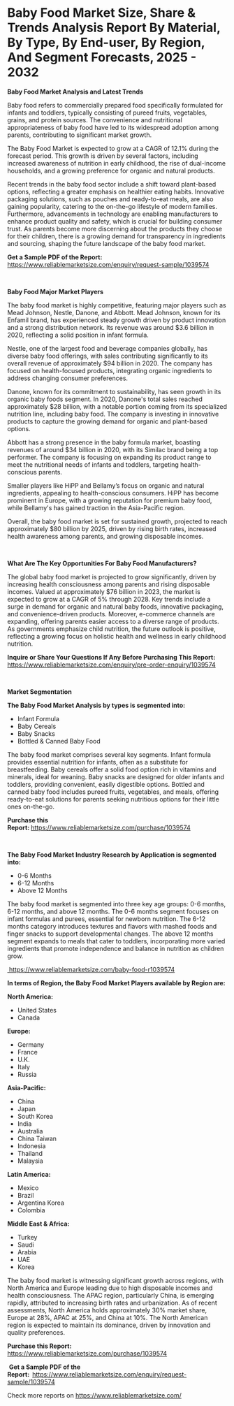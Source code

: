 <p><h1>Baby Food Market Size, Share & Trends Analysis Report By Material, By Type, By End-user, By Region, And Segment Forecasts, 2025 - 2032</h1></p><p><strong>Baby Food Market Analysis and Latest Trends</strong></p>
<p><p>Baby food refers to commercially prepared food specifically formulated for infants and toddlers, typically consisting of pureed fruits, vegetables, grains, and protein sources. The convenience and nutritional appropriateness of baby food have led to its widespread adoption among parents, contributing to significant market growth.</p><p>The Baby Food Market is expected to grow at a CAGR of 12.1% during the forecast period. This growth is driven by several factors, including increased awareness of nutrition in early childhood, the rise of dual-income households, and a growing preference for organic and natural products. </p><p>Recent trends in the baby food sector include a shift toward plant-based options, reflecting a greater emphasis on healthier eating habits. Innovative packaging solutions, such as pouches and ready-to-eat meals, are also gaining popularity, catering to the on-the-go lifestyle of modern families. Furthermore, advancements in technology are enabling manufacturers to enhance product quality and safety, which is crucial for building consumer trust. As parents become more discerning about the products they choose for their children, there is a growing demand for transparency in ingredients and sourcing, shaping the future landscape of the baby food market.</p></p>
<p><strong>Get a Sample PDF of the Report:&nbsp;</strong> <a href="https://www.reliablemarketsize.com/enquiry/request-sample/1039574?utm_campaign=3055&utm_medium=2&utm_source=Github&utm_content=ia&utm_term=07042025&utm_id=baby-food">https://www.reliablemarketsize.com/enquiry/request-sample/1039574</a></p>
<p>&nbsp;</p>
<p><strong>Baby Food Major Market Players</strong></p>
<p><p>The baby food market is highly competitive, featuring major players such as Mead Johnson, Nestle, Danone, and Abbott. Mead Johnson, known for its Enfamil brand, has experienced steady growth driven by product innovation and a strong distribution network. Its revenue was around $3.6 billion in 2020, reflecting a solid position in infant formula.</p><p>Nestle, one of the largest food and beverage companies globally, has diverse baby food offerings, with sales contributing significantly to its overall revenue of approximately $94 billion in 2020. The company has focused on health-focused products, integrating organic ingredients to address changing consumer preferences.</p><p>Danone, known for its commitment to sustainability, has seen growth in its organic baby foods segment. In 2020, Danone's total sales reached approximately $28 billion, with a notable portion coming from its specialized nutrition line, including baby food. The company is investing in innovative products to capture the growing demand for organic and plant-based options.</p><p>Abbott has a strong presence in the baby formula market, boasting revenues of around $34 billion in 2020, with its Similac brand being a top performer. The company is focusing on expanding its product range to meet the nutritional needs of infants and toddlers, targeting health-conscious parents.</p><p>Smaller players like HiPP and Bellamy’s focus on organic and natural ingredients, appealing to health-conscious consumers. HiPP has become prominent in Europe, with a growing reputation for premium baby food, while Bellamy's has gained traction in the Asia-Pacific region.</p><p>Overall, the baby food market is set for sustained growth, projected to reach approximately $80 billion by 2025, driven by rising birth rates, increased health awareness among parents, and growing disposable incomes.</p></p>
<p>&nbsp;</p>
<p><strong>What Are The Key Opportunities For Baby Food Manufacturers?</strong></p>
<p><p>The global baby food market is projected to grow significantly, driven by increasing health consciousness among parents and rising disposable incomes. Valued at approximately $76 billion in 2023, the market is expected to grow at a CAGR of 5% through 2028. Key trends include a surge in demand for organic and natural baby foods, innovative packaging, and convenience-driven products. Moreover, e-commerce channels are expanding, offering parents easier access to a diverse range of products. As governments emphasize child nutrition, the future outlook is positive, reflecting a growing focus on holistic health and wellness in early childhood nutrition.</p></p>
<p><strong>Inquire or Share Your Questions If Any Before Purchasing This Report:</strong> <a href="https://www.reliablemarketsize.com/enquiry/pre-order-enquiry/1039574?utm_campaign=3055&utm_medium=2&utm_source=Github&utm_content=ia&utm_term=07042025&utm_id=baby-food">https://www.reliablemarketsize.com/enquiry/pre-order-enquiry/1039574</a></p>
<p>&nbsp;</p>
<p><strong>Market Segmentation</strong></p>
<p><strong>The Baby Food Market Analysis by types is segmented into:</strong></p>
<p><ul><li>Infant Formula</li><li>Baby Cereals</li><li>Baby Snacks</li><li>Bottled & Canned Baby Food</li></ul></p>
<p><p>The baby food market comprises several key segments. Infant formula provides essential nutrition for infants, often as a substitute for breastfeeding. Baby cereals offer a solid food option rich in vitamins and minerals, ideal for weaning. Baby snacks are designed for older infants and toddlers, providing convenient, easily digestible options. Bottled and canned baby food includes pureed fruits, vegetables, and meals, offering ready-to-eat solutions for parents seeking nutritious options for their little ones on-the-go.</p></p>
<p><strong>Purchase this Report:&nbsp;</strong><a href="https://www.reliablemarketsize.com/purchase/1039574?utm_campaign=3055&utm_medium=2&utm_source=Github&utm_content=ia&utm_term=07042025&utm_id=baby-food">https://www.reliablemarketsize.com/purchase/1039574</a></p>
<p>&nbsp;</p>
<p><strong>The Baby Food Market Industry Research by Application is segmented into:</strong></p>
<p><ul><li>0-6 Months</li><li>6-12 Months</li><li>Above 12 Months</li></ul></p>
<p><p>The baby food market is segmented into three key age groups: 0-6 months, 6-12 months, and above 12 months. The 0-6 months segment focuses on infant formulas and purees, essential for newborn nutrition. The 6-12 months category introduces textures and flavors with mashed foods and finger snacks to support developmental changes. The above 12 months segment expands to meals that cater to toddlers, incorporating more varied ingredients that promote independence and balance in nutrition as children grow.</p></p>
<p><a href="https://www.reliablemarketsize.com/baby-food-r1039574?utm_campaign=3055&utm_medium=2&utm_source=Github&utm_content=ia&utm_term=07042025&utm_id=baby-food">&nbsp;https://www.reliablemarketsize.com/baby-food-r1039574</a></p>
<p><strong>In terms of Region, the Baby Food Market Players available by Region are:</strong></p>
<p>
    <p> <strong> North America: </strong>
        <ul>
            <li>United States</li>
            <li>Canada</li>
        </ul>
        </p> 
    <p> <strong> Europe: </strong>
        <ul>
            <li>Germany</li>
            <li>France</li>
            <li>U.K.</li>
            <li>Italy</li>
            <li>Russia</li>
        </ul>
        </p> 
    <p> <strong> Asia-Pacific: </strong>
        <ul>
            <li>China</li>
            <li>Japan</li>
            <li>South Korea</li>
            <li>India</li>
            <li>Australia</li>
            <li>China Taiwan</li>
            <li>Indonesia</li>
            <li>Thailand</li>
            <li>Malaysia</li>
        </ul>
        </p> 
    <p> <strong> Latin America: </strong>
        <ul>
            <li>Mexico</li>
            <li>Brazil</li>
            <li>Argentina Korea</li>
            <li>Colombia</li>
        </ul>
        </p> 
    <p> <strong> Middle East & Africa: </strong>
        <ul>
            <li>Turkey</li>
            <li>Saudi</li>
            <li>Arabia</li>
            <li>UAE</li>
            <li>Korea</li>
        </ul>
    </p>
    </p>
<p><p>The baby food market is witnessing significant growth across regions, with North America and Europe leading due to high disposable incomes and health consciousness. The APAC region, particularly China, is emerging rapidly, attributed to increasing birth rates and urbanization. As of recent assessments, North America holds approximately 30% market share, Europe at 28%, APAC at 25%, and China at 10%. The North American region is expected to maintain its dominance, driven by innovation and quality preferences.</p></p>
<p><strong>Purchase this Report: </strong><a href="https://www.reliablemarketsize.com/purchase/1039574?utm_campaign=3055&utm_medium=2&utm_source=Github&utm_content=ia&utm_term=07042025&utm_id=baby-food">https://www.reliablemarketsize.com/purchase/1039574</a></p>
<p>&nbsp;<strong>Get a Sample PDF of the Report:&nbsp;&nbsp;</strong><a href="https://www.reliablemarketsize.com/enquiry/request-sample/1039574?utm_campaign=3055&utm_medium=2&utm_source=Github&utm_content=ia&utm_term=07042025&utm_id=baby-food">https://www.reliablemarketsize.com/enquiry/request-sample/1039574</a></p>
<p><strong></strong></p>
<p>Check more reports on <a href="https://www.reliablemarketsize.com/?utm_campaign=3055&utm_medium=2&utm_source=Github&utm_content=ia&utm_term=07042025&utm_id=baby-food">https://www.reliablemarketsize.com/</a></p>
